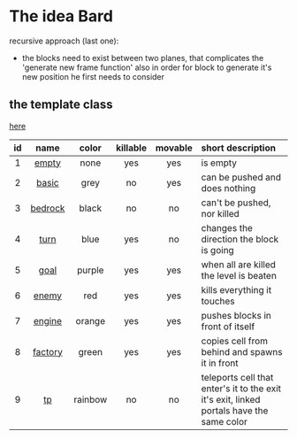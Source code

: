 # The idea Bard  

recursive approach (last one): 
 -  the blocks need to exist between two planes, that complicates the 'generate new frame function' also in order for block to generate it's new position he first needs to consider   
 
## the template class 
[here](bot.h)

| id | name                 | color | killable | movable | short description | 
|:---:| :---:                | :---: | :---:    | :---:   | :--- |
| 1  | [empty](empty.h)     | none  | yes | yes | is empty | 
| 2  | [basic](basic.h)     | grey  | no  | yes | can be pushed and does nothing |
| 3  | [bedrock](bedrock.h) | black | no  | no  | can't be pushed, nor killed |
| 4  | [turn](turn.h)       | blue  | yes | no  | changes the direction the block is going | 
| 5  | [goal](goal.h)       | purple| yes | yes | when all are killed the level is beaten | 
| 6  | [enemy](enemy.h)     | red   | yes | yes | kills everything it touches | 
| 7  | [engine](engine.h)   | orange| yes | yes | pushes blocks in front of itself | 
| 8  | [factory](factory.h) | green | yes | yes | copies cell from behind and spawns it in front|
| 9  | [tp](tp.h)           | rainbow | no | no | teleports cell that enter's it to the exit it's exit, linked portals have the same color |
 
